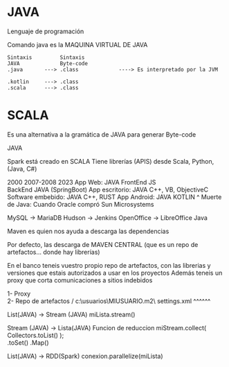 # JAVA

Lenguaje de programación

Comando java es la MAQUINA VIRTUAL DE JAVA

    Sintaxis         Sintaxis
    JAVA             Byte-code
    .java       ---> .class             ----> Es interpretado por la JVM
    
    .kotlin     ---> .class  
    .scala      ---> .class

# SCALA

Es una alternativa a la gramática de JAVA para generar Byte-code



JAVA


Spark está creado en SCALA
Tiene librerías (APIS) desde Scala, Python, (Java, C#)

2000                      2007-2008                          2023
App Web: JAVA
                                                            FrontEnd    JS        
                                                            BackEnd     JAVA (SpringBoot)
App escritorio: JAVA                                        C++, VB, ObjectiveC
Software embebido: JAVA                                     C++, RUST 
App Android: JAVA                                           KOTLIN
                            ^
                            Muerte de Java: Cuando Oracle compró Sun Microsystems

MySQL       ->      MariaDB
Hudson      ->      Jenkins
OpenOffice  ->      LibreOffice
Java


Maven es quien nos ayuda a descarga las dependencias

Por defecto, las descarga de MAVEN CENTRAL (que es un repo de artefactos... donde hay librerías)

En el banco teneis vuestro propio repo de artefactos, con las librerias y versiones que estais autorizados a usar en los proyectos
Además teneis un proxy que corta comunicaciones a sitios indebidos

1-  Proxy                   \
2-  Repo de artefactos      / c:\usuarios\MIUSUARIO\.m2\ settings.xml
                                                            ^^^^^^


List(JAVA) -> Stream (JAVA)
    miLista.stream()

Stream (JAVA) -> Lista(JAVA)        Funcion de reduccion
    miStream.collect( Collectors.toList() );       
                                .toSet()
                                .Map()

List(JAVA) -> RDD(Spark)
    conexion.parallelize(miLista)
